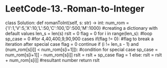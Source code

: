 # LeetCode-13.-Roman-to-Integer

class Solution:
    def romanToInt(self, s: str) -> int:
        num_rom = {'I':1,'V':5,'X':10,'L':50,'C':100,'D':500,'M':1000} #creating a dictionary with default values
        len_s = len(s)
        rslt = 0
        flag = 0
        for i in range(len_s): #loop
            sp_case = 0 #for 4,40,400,9,90,900 cases
            if(flag != 0): #flag to break a iteration after special case
                flag = 0
                continue
            if (i != len_s - 1) and (num_rom[s[i]] < num_rom[s[i+1]]): #condition for special case
                sp_case = num_rom[s[i+1]] - num_rom[s[i]]
                rslt = rslt + sp_case
                flag = 1
            else:
                rslt = rslt + num_rom[s[i]] #resultant number 
        return rslt
